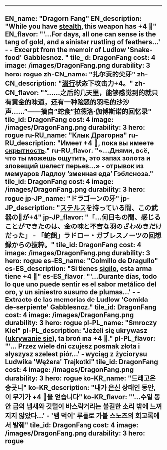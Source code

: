 ---

EN_name: "Dragorn Fang"
EN_description: "While you have <u>stealth</u>, this weapon has +4 🔸"
EN_flavor: "'...For days, all one can sense is the tang of gold, and a sinister rustling of feathers...' -  - Excerpt from the memoir of Ludlow 'Snake-food' Gabblesnoz. "
tile_id: DragonFang
cost: 4
image: /images/DragonFang.png
durability: 3
hero: rogue
zh-CN_name: "扎尔贡的尖牙"
zh-CN_description: "<u>潜行</u>状态下攻击力+4。"
zh-CN_flavor: "“……之后的几天里，能够感觉到的就只有黄金的味道，还有一种险恶的羽毛的沙沙声……”——摘自“蛇食”拉德洛·伽博斯诺的回忆录"
tile_id: DragonFang
cost: 4
image: /images/DragonFang.png
durability: 3
hero: rogue
ru-RU_name: "Клык Драгорна"
ru-RU_description: "Имеет +4 🔸, пока вы имеете <u>скрытность</u>."
ru-RU_flavor: "«...Днями, всё, что ты можешь ощутить, это запах золота и зловещий шелест перьев...» - отрывок из мемуаров Ладлоу ‘змеиная еда’ Гэблсноза."
tile_id: DragonFang
cost: 4
image: /images/DragonFang.png
durability: 3
hero: rogue
jp-JP_name: "ドラゴーンの牙"
jp-JP_description: "<u>ステルス</u>を持っている間、この武器の🔸が+4"
jp-JP_flavor: "「…何日もの間、感じることができたのは、金の味と不吉な羽のざわめきだけだった」 - 「蛇餌」ラドロー・ガブレスノーツの回想録からの抜粋。"
tile_id: DragonFang
cost: 4
image: /images/DragonFang.png
durability: 3
hero: rogue
es-ES_name: "Colmillo de Dragullo"
es-ES_description: "Si tienes <u>sigilo</u>, esta arma tiene +4 🔸"
es-ES_flavor: "'...Durante días, todo lo que uno puede sentir es el sabor metálico del oro, y un siniestro susurro de plumas...' -  - Extracto de las memorias de Ludlow 'Comida-de-serpiente' Gabblesnoz."
tile_id: DragonFang
cost: 4
image: /images/DragonFang.png
durability: 3
hero: rogue
pl-PL_name: "Smroczy Kieł"
pl-PL_description: "Jeżeli się ukrywasz (<u>ukrywanie się</u>), ta broń ma +4 🔸."
pl-PL_flavor: "'... Przez wiele dni czujesz posmak złota i słyszysz szelest piór...' - wyciąg z życiorysu Ludwika 'Wężera' Trajkotki"
tile_id: DragonFang
cost: 4
image: /images/DragonFang.png
durability: 3
hero: rogue
ko-KR_name: "드래고온 송곳니"
ko-KR_description: "내가 <u>은신</u> 상태인 동안, 이 무기가 +4 🔸을 얻습니다"
ko-KR_flavor: "'...수일 동안 금의 냄새와 깃털이 바스락거리는 불길한 소리 밖에 느껴지지 않았다...' - '뱀 먹이' 루들로 가블 스노즈의 회고록에서 발췌"
tile_id: DragonFang
cost: 4
image: /images/DragonFang.png
durability: 3
hero: rogue
---